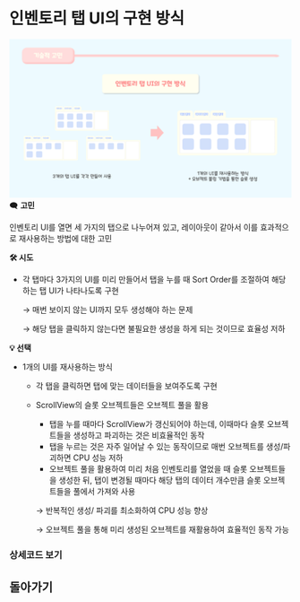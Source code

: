 # 인벤토리 탭 UI의 구현 방식

![인벤토리탭.png](/Detail//11.InventoryTab//인벤토리%20탭%20UI의%20구현%20방식/11.InventoryTab.png)
🗨️ **고민** 

인벤토리 UI를 열면 세 가지의 탭으로 나누어져 있고, 레이아웃이 같아서 이를 효과적으로 재사용하는 방법에 대한 고민 

**🛠️ 시도**

- 각 탭마다 3가지의 UI를 미리 만들어서 탭을 누를 때 Sort Order를 조절하여 해당하는 탭 UI가 나타나도록 구현
    
    → 매번 보이지 않는 UI까지 모두 생성해야 하는 문제
    
    → 해당 탭을 클릭하지 않는다면 불필요한 생성을 하게 되는 것이므로 효율성 저하
    

**💡 선택**

- 1개의 UI를 재사용하는 방식
    - 각 탭을 클릭하면 탭에 맞는 데이터들을 보여주도록 구현
    - ScrollView의 슬롯 오브젝트들은 오브젝트 풀을 활용
        - 탭을 누를 때마다 ScrollView가 갱신되어야 하는데, 이때마다 슬롯 오브젝트들을 생성하고 파괴하는 것은 비효율적인 동작
        - 탭을 누르는 것은 자주 일어날 수 있는 동작이므로 매번 오브젝트를 생성/파괴하면 CPU 성능 저하
        - 오브젝트 풀을 활용하여 미리 처음 인벤토리를 열었을 때 슬롯 오브젝트들을 생성한 뒤, 탭이 변경될 때마다 해당 탭의 데이터 개수만큼 슬롯 오브젝트들을 풀에서 가져와 사용
        
        → 반복적인 생성/ 파괴를 최소화하여 CPU 성능 향상 
        
        → 오브젝트 풀을 통해 미리 생성된 오브젝트를 재활용하여 효율적인 동작 가능
        

### 상세코드 보기

## 돌아가기